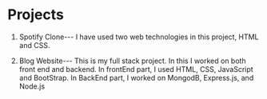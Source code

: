 # Projects

  1. Spotify Clone---
    I have used two web technologies in this project, HTML and CSS.
  
  2. Blog Website---
    This is my full stack project. In this I worked on both front end and backend.
    In frontEnd part, I used HTML, CSS, JavaScript and BootStrap.
    In BackEnd part, I worked on MongodB, Express.js, and Node.js
